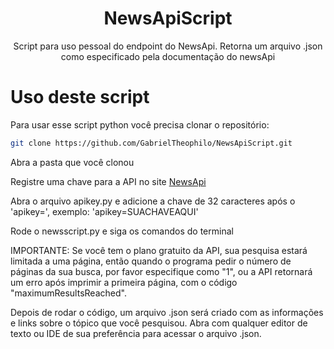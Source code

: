 <h1 align="center"> NewsApiScript</h1>
<p align="center">Script para uso pessoal do endpoint do NewsApi. Retorna um arquivo .json como especificado pela documentação do newsApi</p>


# Uso deste script
Para usar esse script python você precisa clonar o repositório: 
```bash
git clone https://github.com/GabrielTheophilo/NewsApiScript.git
```

Abra a pasta que você clonou

Registre uma chave para a API no site [NewsApi](https://newsapi.org/)

Abra o arquivo apikey.py e adicione a chave de 32 caracteres após o 'apikey=', exemplo: 'apikey=SUACHAVEAQUI'

Rode o newsscript.py e siga os comandos do terminal

IMPORTANTE: Se você tem o plano gratuito da API, sua pesquisa estará limitada a uma página, então quando o programa pedir o número de páginas da sua busca, por favor especifique como "1", ou a API retornará um erro após imprimir a primeira página, com o código "maximumResultsReached".

Depois de rodar o código, um arquivo .json será criado com as informações e links sobre o tópico que você pesquisou. Abra com qualquer editor de texto ou IDE de sua preferência para acessar o arquivo .json.



